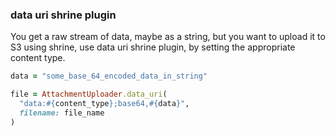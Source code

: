 ### data uri shrine plugin

You get a raw stream of data, maybe as a string, but you want to upload it to S3 using shrine, use data uri shrine plugin, by setting the appropriate content type.


``` ruby
data = "some_base_64_encoded_data_in_string"

file = AttachmentUploader.data_uri(
  "data:#{content_type};base64,#{data}",
  filename: file_name
)
```
